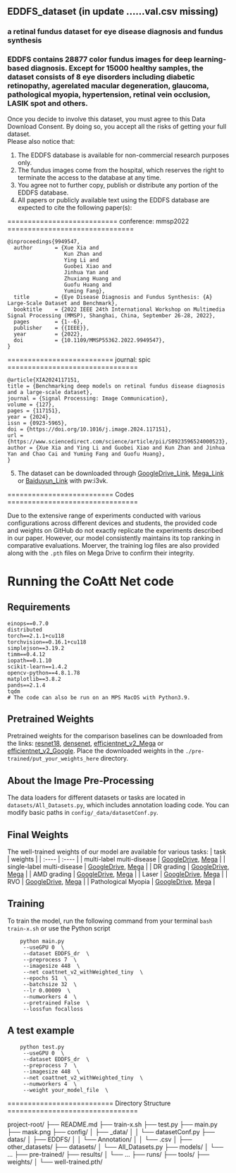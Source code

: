 ## EDDFS_dataset (in update ......val.csv missing)
### a retinal fundus dataset for eye disease diagnosis and fundus synthesis  
### EDDFS contains 28877 color fundus images for deep learning-based diagnosis. Except for 15000 healthy samples, the dataset consists of 8 eye disorders including diabetic retinopathy, agerelated macular degeneration, glaucoma, pathological myopia, hypertension, retinal vein occlusion, LASIK spot and others. 

Once you decide to involve this dataset, you must agree to this Data Download Consent. By doing so, you accept all the risks of getting your full dataset.  
Please also notice that:  
1. The EDDFS database is available for non-commercial research purposes only.   
2. The fundus images come from the hospital, which reserves the right to terminate the access to the database at any time.  
3. You agree not to further copy, publish or distribute any portion of the EDDFS database.  
4. All papers or publicly available text using the EDDFS database are expected to cite the following paper(s):   

=========================== conference: mmsp2022 ===============================
```
@inproceedings{9949547,  
  author       = {Xue Xia and  
                  Kun Zhan and  
                  Ying Li and  
                  Guobei Xiao and  
                  Jinhua Yan and  
                  Zhuxiang Huang and  
                  Guofu Huang and  
                  Yuming Fang},  
  title        = {Eye Disease Diagnosis and Fundus Synthesis: {A} Large-Scale Dataset and Benchmark},  
  booktitle    = {2022 IEEE 24th International Workshop on Multimedia Signal Processing (MMSP), Shanghai, China, September 26-28, 2022},
  pages        = {1--6},  
  publisher    = {{IEEE}},  
  year         = {2022},  
  doi          = {10.1109/MMSP55362.2022.9949547},  
}  
```
========================== journal: spic ================================

<!--The updated network is published online with the trained model available on mega drive : [multi-label_multi-disease](https://mega.nz/folder/R8UWFALB#qWSSJB6ToQOT6XLEWOohLA), [single-label_multi-disease](https://mega.nz/folder/ZwlhjTCb#j2tIDQuAUMMhGawjTwiAZw) and [single-label_single-disease](https://mega.nz/folder/Aw1ikRIY#pjZ_znNf70IHfk3Tveb-bQ).
The above link contains ```.pth``` files trained on ResNet, ResNeXT, EfficientNet, DenseNet, Inception, DNN and ours (xxxx_parallelnet_v2_xxxx.pth).-->

```
@article{XIA2024117151,
title = {Benchmarking deep models on retinal fundus disease diagnosis and a large-scale dataset},
journal = {Signal Processing: Image Communication},
volume = {127},
pages = {117151},
year = {2024},
issn = {0923-5965},
doi = {https://doi.org/10.1016/j.image.2024.117151},
url = {https://www.sciencedirect.com/science/article/pii/S0923596524000523},
author = {Xue Xia and Ying Li and Guobei Xiao and Kun Zhan and Jinhua Yan and Chao Cai and Yuming Fang and Guofu Huang},
}
```


5. The dataset can be downloaded through [GoogleDrive_Link](https://drive.google.com/file/d/14haq2HifMv8rguGr8zUq8hM0TOblMzow/view?usp=drive_link), [Mega_Link](https://mega.nz/file/gkc0wYoC#6Cl-Pmx6y_jsT0wO-bDvOtcjMnmHzAryBuNXyQunGSY) or [Baiduyun_Link](https://pan.baidu.com/s/19l1ruIZ6VGcLqoEpz1PzTQ?pwd=i3vk) with pw:i3vk.


========================== Codes ================================

Due to the extensive range of experiments conducted with various configurations across different devices and students, the provided code and weights on GitHub do not exactly replicate the experiments described in our paper. However, our model consistently maintains its top ranking in comparative evaluations. Moerver, the training log files are also provided along with the ```.pth``` files on Mega Drive to confirm their integrity.

# Running the CoAtt Net code
## Requirements
```
einops==0.7.0
distributed
torch==2.1.1+cu118
torchvision==0.16.1+cu118
simplejson==3.19.2
timm==0.4.12
iopath==0.1.10
scikit-learn==1.4.2
opencv-python==4.8.1.78
matplotlib==3.8.2
pands==2.1.4
tqdm
# The code can also be run on an MPS MacOS with Python3.9.
```

## Pretrained Weights
Pretrained weights for the comparison baselines can be downloaded from the links: [resnet18](https://download.pytorch.org/models/resnet18-5c106cde.pth), [densenet](https://download.pytorch.org/models/densenet121-a639ec97.pth), [efficientnet_v2_Mega](https://mega.nz/folder/w10SQJoL#07gP-1FxQXEMRuZDS_4dLQ) or [efficientnet_v2_Google](https://drive.google.com/drive/folders/1FAKKjmmFV6kmgn5gl6PH8MMDd-kykcY5?usp=drive_link). Place the downloaded weights in the ```./pre-trained/put_your_weights_here``` directory.

## About the Image Pre-Processing
The data loaders for different datasets or tasks are located in ```datasets/All_Datasets.py```, which includes annotation loading code. You can modify basic paths in ```config/_data/datasetConf.py```.

## Final Weights
The well-trained weights of our model are available for various tasks:
|  task   | weights  | 
|  :----  | :----  |
| multi-label multi-disease  | [GoogleDrive](https://drive.google.com/drive/folders/1gMn3XW4r41KHvXWjUdluL8_S2yVJrcSP?usp=drive_link), [Mega](https://mega.nz/folder/R0kGVKqJ#Ni-vTsfCBq5UVowOsAS_xg) |
| single-label multi-disease  | [GoogleDrive](https://drive.google.com/drive/folders/1Yqf9NYFlzh34bsGHJbL9loVkqFfLhOd2?usp=drive_link), [Mega](https://mega.nz/folder/Igcz1BwY#DHMoZiVPyMvCsaf30BQvTw) |
| DR grading  | [GoogleDrive](https://drive.google.com/drive/folders/1zBND3aKJmJ1qagkZkufGeJOnljnP7nTH?usp=drive_link), [Mega](https://mega.nz/folder/gk1yFYBL#IbzsbWKs4sFCfjvDCveFrw) |
| AMD grading  | [GoogleDrive](https://drive.google.com/drive/folders/1MP6rVbfoJVNywtJ9L4rNBg_ZsgX6S4pW?usp=drive_link), [Mega](https://mega.nz/folder/BgNnXaIK#TWhoxQ5MqSxQaUDOchpJkA) |
| Laser  | [GoogleDrive](https://drive.google.com/drive/folders/1f0StXgZaXBRS1HyZ89walFtMcHu6cP09?usp=drive_link), [Mega](https://mega.nz/folder/M1VinLSa#ubKOtW3OgOYXw6r4R3h6yg)  |
| RVO  | [GoogleDrive](https://drive.google.com/drive/folders/15k58E2ZLWb3QHQKceej7BWXfXzZ25fod?usp=drive_link), [Mega](https://mega.nz/folder/89sjmRiQ#_3dXCtRoGRU-hML5tplPVQ) |
| Pathological Myopia | [GoogleDrive](https://drive.google.com/drive/folders/1GSwGm0o8GC-SvYcSscVGEE-JcxQbX3fp?usp=drive_link), [Mega](https://mega.nz/folder/4p1ijTxR#uRV9Pa98OqacDIchk05omg) |
<!--| Hypertension Retinopathy | [GoogleDrive](), [Mega]() |-->

<!--moreover, all comparison weights including ours are available [in Mega](https://mega.nz/folder/Jk1gRThZ#wxFjbVdZOql99UZWvZ2lcA)-->

## Training
To train the model, run the following command from your terminal
```bash train-x.sh```
or use the Python script
```
    python main.py
     --useGPU 0  \
     --dataset EDDFS_dr  \
     --preprocess 7  \
     --imagesize 448  \
     --net coattnet_v2_withWeighted_tiny  \
     --epochs 51  \
     --batchsize 32  \
     --lr 0.00009  \
     --numworkers 4  \
     --pretrained False  \
     --lossfun focalloss
```

## A test example
```
    python test.py
     --useGPU 0  \
     --dataset EDDFS_dr  \
     --preprocess 7  \
     --imagesize 448  \
     --net coattnet_v2_withWeighted_tiny  \
     --numworkers 4  \
     --weight your_model_file  \
```
========================== Directory Structure ================================

project-root/
├── README.md
├── train-x.sh
├── test.py
├── main.py
├── mask.png
├── config/
│   ├── _data/
│   │   └── datasetConf.py
├── datas/
│   ├── EDDFS/
│   │   └── Annotation/
│   │       └── .csv
│   ├── other_datasets/
├── datasets/
│   └── All_Datasets.py
├── models/
│   └── ...
├── pre-trained/
├── results/
│   └── ...
├── runs/
├── tools/
├── weights/
│   └── well-trained.pth/
